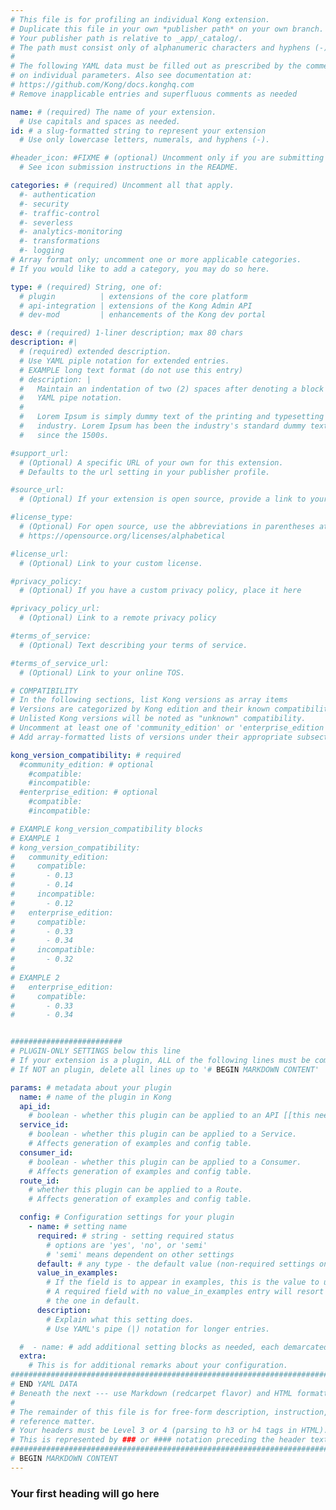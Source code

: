 ```yaml
---
# This file is for profiling an individual Kong extension.
# Duplicate this file in your own *publisher path* on your own branch.
# Your publisher path is relative to _app/_catalog/.
# The path must consist only of alphanumeric characters and hyphens (-).
#
# The following YAML data must be filled out as prescribed by the comments
# on individual parameters. Also see documentation at:
# https://github.com/Kong/docs.konghq.com
# Remove inapplicable entries and superfluous comments as needed

name: # (required) The name of your extension.
  # Use capitals and spaces as needed.
id: # a slug-formatted string to represent your extension
  # Use only lowercase letters, numerals, and hyphens (-).

#header_icon: #FIXME # (optional) Uncomment only if you are submitting an icon
  # See icon submission instructions in the README.

categories: # (required) Uncomment all that apply.
  #- authentication
  #- security
  #- traffic-control
  #- severless
  #- analytics-monitoring
  #- transformations
  #- logging
# Array format only; uncomment one or more applicable categories.
# If you would like to add a category, you may do so here.

type: # (required) String, one of:
  # plugin          | extensions of the core platform
  # api-integration | extensions of the Kong Admin API
  # dev-mod         | enhancements of the Kong dev portal

desc: # (required) 1-liner description; max 80 chars
description: #|
  # (required) extended description.
  # Use YAML piple notation for extended entries.
  # EXAMPLE long text format (do not use this entry)
  # description: |
  #   Maintain an indentation of two (2) spaces after denoting a block with
  #   YAML pipe notation.
  #
  #   Lorem Ipsum is simply dummy text of the printing and typesetting
  #   industry. Lorem Ipsum has been the industry's standard dummy text ever
  #   since the 1500s.

#support_url:
  # (Optional) A specific URL of your own for this extension.
  # Defaults to the url setting in your publisher profile.

#source_url:
  # (Optional) If your extension is open source, provide a link to your code.

#license_type:
  # (Optional) For open source, use the abbreviations in parentheses at:
  # https://opensource.org/licenses/alphabetical

#license_url:
  # (Optional) Link to your custom license.

#privacy_policy:
  # (Optional) If you have a custom privacy policy, place it here

#privacy_policy_url:
  # (Optional) Link to a remote privacy policy

#terms_of_service:
  # (Optional) Text describing your terms of service.

#terms_of_service_url:
  # (Optional) Link to your online TOS.

# COMPATIBILITY
# In the following sections, list Kong versions as array items
# Versions are categorized by Kong edition and their known compatibility.
# Unlisted Kong versions will be noted as "unknown" compatibility.
# Uncomment at least one of 'community_edition' or 'enterprise_edition'.
# Add array-formatted lists of versions under their appropriate subsection.

kong_version_compatibility: # required
  #community_edition: # optional
    #compatible:
    #incompatible:
  #enterprise_edition: # optional
    #compatible:
    #incompatible:

# EXAMPLE kong_version_compatibility blocks
# EXAMPLE 1
# kong_version_compatibility:
#   community_edition:
#     compatible:
#       - 0.13
#       - 0.14
#     incompatible:
#       - 0.12
#   enterprise_edition:
#     compatible:
#       - 0.33
#       - 0.34
#     incompatible:
#       - 0.32
#
# EXAMPLE 2
#   enterprise_edition:
#     compatible:
#       - 0.33
#       - 0.34


#########################
# PLUGIN-ONLY SETTINGS below this line
# If your extension is a plugin, ALL of the following lines must be completed.
# If NOT an plugin, delete all lines up to '# BEGIN MARKDOWN CONTENT'

params: # metadata about your plugin
  name: # name of the plugin in Kong
  api_id:
    # boolean - whether this plugin can be applied to an API [[this needs more]]
  service_id:
    # boolean - whether this plugin can be applied to a Service.
    # Affects generation of examples and config table.
  consumer_id:
    # boolean - whether this plugin can be applied to a Consumer.
    # Affects generation of examples and config table.
  route_id:
    # whether this plugin can be applied to a Route.
    # Affects generation of examples and config table.

  config: # Configuration settings for your plugin
    - name: # setting name
      required: # string - setting required status
        # options are 'yes', 'no', or 'semi'
        # 'semi' means dependent on other settings
      default: # any type - the default value (non-required settings only)
      value_in_examples:
        # If the field is to appear in examples, this is the value to use.
        # A required field with no value_in_examples entry will resort to
        # the one in default.
      description:
        # Explain what this setting does.
        # Use YAML's pipe (|) notation for longer entries.

  #  - name: # add additional setting blocks as needed, each demarcated by -
  extra:
    # This is for additional remarks about your configuration.
###############################################################################
# END YAML DATA
# Beneath the next --- use Markdown (redcarpet flavor) and HTML formatting only.
#
# The remainder of this file is for free-form description, instruction, and
# reference matter.
# Your headers must be Level 3 or 4 (parsing to h3 or h4 tags in HTML).
# This is represented by ### or #### notation preceding the header text.
###############################################################################
# BEGIN MARKDOWN CONTENT
---
```


### Your first heading will go here
